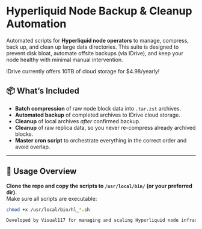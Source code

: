 # Hyperliquid Node Backup & Cleanup Automation

Automated scripts for **Hyperliquid node operators** to manage, compress, back up, and clean up large data directories. This suite is designed to prevent disk bloat, automate offsite backups (via IDrive), and keep your node healthy with minimal manual intervention.

IDrive currently offers 10TB of cloud storage for $4.98/yearly!

## 📦 What’s Included

- **Batch compression** of raw node block data into `.tar.zst` archives.
- **Automated backup** of completed archives to IDrive cloud storage.
- **Cleanup** of local archives _after_ confirmed backup.
- **Cleanup** of raw replica data, so you never re-compress already archived blocks.
- **Master cron script** to orchestrate everything in the correct order and avoid overlap.

---

## 🚀 Usage Overview

**Clone the repo and copy the scripts to `/usr/local/bin/` (or your preferred dir).**  
Make sure all scripts are executable:  
```bash
chmod +x /usr/local/bin/hl_*.sh

Developed by Visual117 for managing and scaling Hyperliquid node infrastructure.
